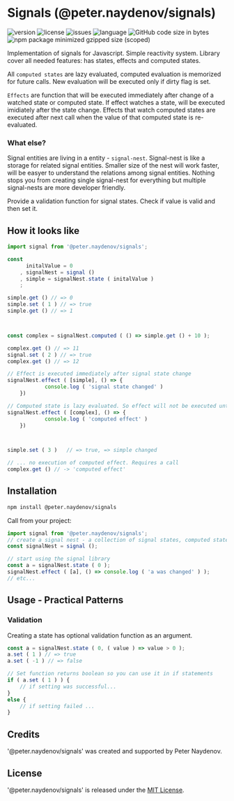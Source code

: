 # Signals (@peter.naydenov/signals)

![version](https://img.shields.io/github/package-json/v/peterNaydenov/signals)
![license](https://img.shields.io/github/license/peterNaydenov/signals)
![issues](https://img.shields.io/github/issues/peterNaydenov/signals)
![language](https://img.shields.io/github/languages/top/peterNaydenov/signals)
![GitHub code size in bytes](https://img.shields.io/github/languages/code-size/peterNaydenov/signals)
![npm package minimized gzipped size (scoped)](https://img.shields.io/bundlejs/size/%40peter.naydenov/signals)



Implementation of signals for Javascript. Simple reactivity system.
Library cover all needed features: has states, effects and computed states. 

All `computed states` are lazy evaluated, computed evaluation is memorized for future calls. New evaluation will be executed only if dirty flag is set.

`Effects` are function that will be executed immediately after change of a watched state or computed state. If effect watches a state, will be executed imidiately after the state change. Effects that watch computed states are executed after next call when the value of that computed state is re-evaluated. 

### What else?
Signal entities are living in a entity - `signal-nest`. Signal-nest is like a storage for related signal entities. Smaller size of the nest will work faster, will be easyer to understand the relations among signal entities. Nothing stops you from creating single signal-nest for everything but multiple signal-nests are more developer friendly.

Provide a validation function for signal states. Check if value is valid and then set it.


## How it looks like

```js
import signal from '@peter.naydenov/signals';

const 
      initalValue = 0
    , signalNest = signal ()
    , simple = signalNest.state ( initalValue )
    ;

simple.get () // => 0
simple.set ( 1 ) // => true
simple.get () // => 1



const complex = signalNest.computed ( () => simple.get () + 10 );

complex.get () // => 11
signal.set ( 2 ) // => true
complex.get () // => 12

// Effect is executed immediately after signal state change
signalNest.effect ( [simple], () => {
            console.log ( 'signal state changed' )
    })

// Computed state is lazy evaluated. So effect will not be executed until it is called
signalNest.effect ( [complex], () => {
            console.log ( 'computed effect' )
    })



simple.set ( 3 )   // => true, => simple changed

// ... no execution of computed effect. Requires a call
complex.get () // -> 'computed effect'
```



## Installation

```bash
npm install @peter.naydenov/signals
```

Call from your project:

```js
import signal from '@peter.naydenov/signals';
// create a signal nest - a collection of signal states, computed states and effects
const signalNest = signal ();

// start using the signal library
const a = signalNest.state ( 0 );
signalNest.effect ( [a], () => console.log ( 'a was changed' ) );
// etc...
```



## Usage - Practical Patterns



### Validation
Creating a state has optional validation function as an argument.

```js
const a = signalNest.state ( 0, ( value ) => value > 0 );
a.set ( 1 ) // => true
a.set ( -1 ) // => false

// Set function returns boolean so you can use it in if statements
if ( a.set ( 1 ) ) {
    // if setting was successful...
}
else {
    // if setting failed ...
}
```





## Credits
'@peter.naydenov/signals' was created and supported by Peter Naydenov.



## License
'@peter.naydenov/signals' is released under the [MIT License](https://github.com/PeterNaydenov/signals/blob/master/LICENSE).



